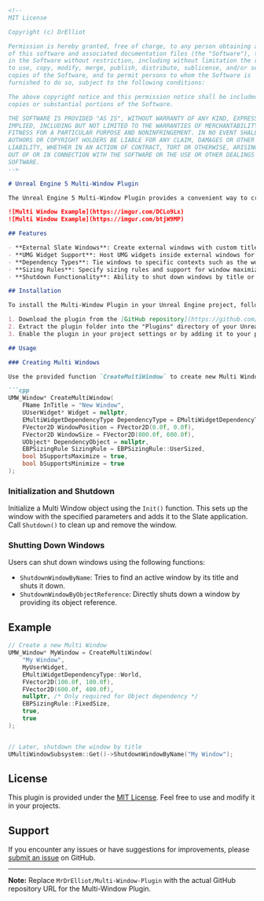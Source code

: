 ```markdown
<!--
MIT License

Copyright (c) DrElliot

Permission is hereby granted, free of charge, to any person obtaining a copy
of this software and associated documentation files (the "Software"), to deal
in the Software without restriction, including without limitation the rights
to use, copy, modify, merge, publish, distribute, sublicense, and/or sell
copies of the Software, and to permit persons to whom the Software is
furnished to do so, subject to the following conditions:

The above copyright notice and this permission notice shall be included in all
copies or substantial portions of the Software.

THE SOFTWARE IS PROVIDED "AS IS", WITHOUT WARRANTY OF ANY KIND, EXPRESS OR
IMPLIED, INCLUDING BUT NOT LIMITED TO THE WARRANTIES OF MERCHANTABILITY,
FITNESS FOR A PARTICULAR PURPOSE AND NONINFRINGEMENT. IN NO EVENT SHALL THE
AUTHORS OR COPYRIGHT HOLDERS BE LIABLE FOR ANY CLAIM, DAMAGES OR OTHER
LIABILITY, WHETHER IN AN ACTION OF CONTRACT, TORT OR OTHERWISE, ARISING FROM,
OUT OF OR IN CONNECTION WITH THE SOFTWARE OR THE USE OR OTHER DEALINGS IN THE
SOFTWARE.
-->

# Unreal Engine 5 Multi-Window Plugin

The Unreal Engine 5 Multi-Window Plugin provides a convenient way to create and manage external Slate windows within your Unreal Engine projects. These windows can host custom user interfaces, enabling enhanced flexibility and interaction options.

![Multi Window Example](https://imgur.com/DCLo9Lx)
![Multi Window Example](https://imgur.com/btjW9MP)

## Features

- **External Slate Windows**: Create external windows with custom titles, sizes, and positions.
- **UMG Widget Support**: Host UMG widgets inside external windows for enhanced user interactions.
- **Dependency Types**: Tie windows to specific contexts such as the world or PIE (Play In Editor) sessions.
- **Sizing Rules**: Specify sizing rules and support for window maximize and minimize actions.
- **Shutdown Functionality**: Ability to shut down windows by title or object reference.

## Installation

To install the Multi-Window Plugin in your Unreal Engine project, follow these steps:

1. Download the plugin from the [GitHub repository](https://github.com/MrDrElliot/Multi-Window-Plugin).
2. Extract the plugin folder into the "Plugins" directory of your Unreal Engine project.
3. Enable the plugin in your project settings or by adding it to your project's `.uproject` file.

## Usage

### Creating Multi Windows

Use the provided function `CreateMultiWindow` to create new Multi Windows with custom configurations. Here's an example of how to use the function:

```cpp
UMW_Window* CreateMultiWindow(
    FName InTitle = "New Window",
    UUserWidget* Widget = nullptr,
    EMultiWidgetDependencyType DependencyType = EMultiWidgetDependencyType::World,
    FVector2D WindowPosition = FVector2D(0.0f, 0.0f),
    FVector2D WindowSize = FVector2D(800.0f, 600.0f),
    UObject* DependencyObject = nullptr,
    EBPSizingRule SizingRule = EBPSizingRule::UserSized,
    bool bSupportsMaximize = true,
    bool bSupportsMinimize = true
);
```

### Initialization and Shutdown

Initialize a Multi Window object using the `Init()` function. This sets up the window with the specified parameters and adds it to the Slate application. Call `Shutdown()` to clean up and remove the window.

### Shutting Down Windows

Users can shut down windows using the following functions:

- `ShutdownWindowByName`: Tries to find an active window by its title and shuts it down.
- `ShutdownWindowByObjectReference`: Directly shuts down a window by providing its object reference.

## Example

```cpp
// Create a new Multi Window
UMW_Window* MyWindow = CreateMultiWindow(
    "My Window", 
    MyUserWidget, 
    EMultiWidgetDependencyType::World,
    FVector2D(100.0f, 100.0f),
    FVector2D(600.0f, 400.0f),
    nullptr, /* Only required for Object dependency */
    EBPSizingRule::FixedSize,
    true,
    true
);


// Later, shutdown the window by title
UMultiWindowSubsystem::Get()->ShutdownWindowByName("My Window");
```

## License

This plugin is provided under the [MIT License](LICENSE). Feel free to use and modify it in your projects.

## Support

If you encounter any issues or have suggestions for improvements, please [submit an issue](https://github.com/MrDrElliot/Multi-Window-Plugin/issues) on GitHub.

---

**Note:** Replace `MrDrElliot/Multi-Window-Plugin` with the actual GitHub repository URL for the Multi-Window Plugin.
```
